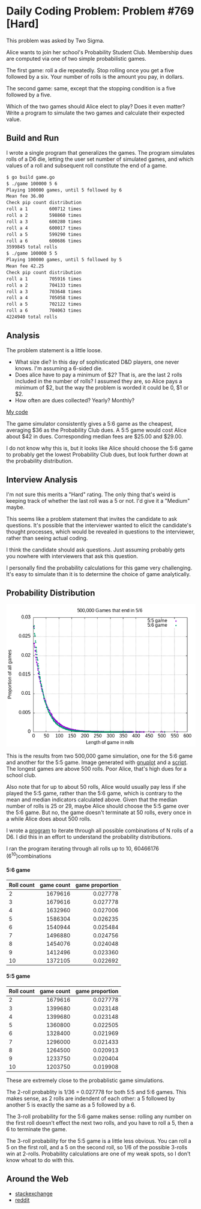 # Daily Coding Problem: Problem #769 [Hard]

This problem was asked by Two Sigma.

Alice wants to join her school's Probability Student Club.
Membership dues are computed via one of two simple probabilistic games.

The first game: roll a die repeatedly.
Stop rolling once you get a five followed by a six.
Your number of rolls is the amount you pay, in dollars.

The second game: same,
except that the stopping condition is a five followed by a five.

Which of the two games should Alice elect to play?
Does it even matter?
Write a program to simulate the two games and calculate their expected value.

## Build and Run

I wrote a single program that generalizes the games.
The program simulates rolls of a D6 die,
letting the user set number of simulated games,
and which values of a roll and subsequent roll constitute the end of a game.

```sh
$ go build game.go
$ ./game 100000 5 6
Playing 100000 games, until 5 followed by 6
Mean fee 36.00
Check pip count distribution
roll a 1        600712 times
roll a 2        598860 times
roll a 3        600280 times
roll a 4        600017 times
roll a 5        599290 times
roll a 6        600686 times
3599845 total rolls
$ ./game 100000 5 5
Playing 100000 games, until 5 followed by 5
Mean fee 42.25
Check pip count distribution
roll a 1        705916 times
roll a 2        704133 times
roll a 3        703648 times
roll a 4        705058 times
roll a 5        702122 times
roll a 6        704063 times
4224940 total rolls
```

## Analysis

The problem statement is a little loose.

* What size die? In this day of sophisticated D&D players, one never knows.
I'm assuming a 6-sided die.
* Does alice have to pay a minimum of $2?
That is, are the last 2 rolls included in the number of rolls?
I assumed they are, so Alice pays a minimum of $2,
but the way the problem is worded it could be 0, $1 or $2.
* How often are dues collected? Yearly? Monthly?

[My code](game.go)

The game simulator consistently gives a 5:6 game as the cheapest,
averaging $36 as the Probability Club dues.
A 5:5 game would cost Alice about $42 in dues.
Corresponding median fees are $25.00 and $29.00.

I do not know why this is,
but it looks like Alice should choose the 5:6 game to probably get the
lowest Probability Club dues,
but look further down at the probability distribution.

## Interview Analysis

I'm not sure this merits a "Hard" rating.
The only thing that's weird is keeping track of whether the last roll was a 5 or not.
I'd give it a "Medium" maybe.

This seems like a problem statement that invites the candidate to ask questions.
It's possible that the interviewer wanted to elicit the candidate's thought processes,
which would be revealed in questions to the interviewer,
rather than seeing actual coding.

I think the candidate should ask questions.
Just assuming probably gets you nowhere with interviewers that ask this question.

I personally find the probability calculations for this game very challenging.
It's easy to simulate than it is to determine the choice of game analytically.

## Probability Distribution

![probability distribution](500.png)

This is the results from two 500,000 game simulation,
one for the 5:6 game and another for the 5:5 game.
Image generated with [gnuplot](http://gnuplot.info/) and a [script](mkdist).
The longest games are above 500 rolls.
Poor Alice, that's high dues for a school club.

Also note that for up to about 50 rolls,
Alice would usually pay less if she played the 5:5 game,
rather than the 5:6 game,
which is contrary to the mean and median indicators calculated above.
Given that the median number of rolls is 25 or 29,
maybe Alice should choose the 5:5 game over the 5:6 game.
But no, the game doesn't terminate at 50 rolls,
every once in a while Alice does about 500 rolls.

I wrote a [program](combo2.go)
to iterate through all possible combinations of N rolls of a D6.
I did this in an effort to understand the probability distributions.

I ran the program iterating through all rolls up to 10, 60466176 (6<sup>10</sup>)combinations

#### 5:6 game

|Roll count  | game count | game proportion |
|------------|-----------:|--------:|
|2|1679616|0.027778|
|3|1679616|0.027778|
|4|1632960|0.027006|
|5|1586304|0.026235|
|6|1540944|0.025484|
|7|1496880|0.024756|
|8|1454076|0.024048|
|9|1412496|0.023360|
|10|1372105|0.022692|

#### 5:5 game

|Roll count  | game count | game proportion |
|------------|-----------:|--------:|
|2|1679616|0.027778|
|3|1399680|0.023148|
|4|1399680|0.023148|
|5|1360800|0.022505|
|6|1328400|0.021969|
|7|1296000|0.021433|
|8|1264500|0.020913|
|9|1233750|0.020404|
|10|1203750|0.019908|

These are extremely close to the probablistic game simulations.

The 2-roll probablity is 1/36 = 0.027778 for both 5:5 and 5:6 games.
This makes sense, as 2 rolls are indendent of each other:
a 5 followed by another 5 is exactly the same as a 5 followed by a 6.

The 3-roll probability for the 5:6 game makes sense:
rolling any number on the first roll doesn't effect the next two rolls,
and you have to roll a 5, then a 6 to terminate the game.

The 3-roll probability for the 5:5 game is a little less obvious.
You can roll a 5 on the first roll, and a 5 on the second
roll, so 1/6 of the possible 3-rolls win at 2-rolls.
Probability calculations are one of my weak spots,
so I don't know whoat to do with this.

## Around the Web

* [stackexchange](https://stats.stackexchange.com/questions/428386/expected-amount-of-dice-tosses-in-two-games)
* [reddit](https://www.reddit.com/r/slatestarcodex/comments/73nvur/a_dead_simple_probability_puzzle_that_you_will/)
